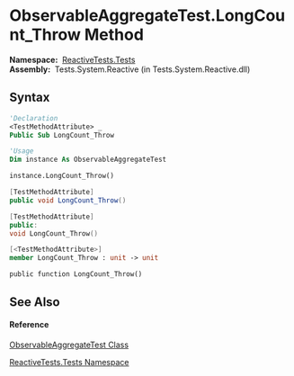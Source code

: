 # ObservableAggregateTest.LongCount\_Throw Method

**Namespace:**  [ReactiveTests.Tests](ReactiveTests.Tests\ReactiveTests.Tests.md)  
**Assembly:**  Tests.System.Reactive (in Tests.System.Reactive.dll)

## Syntax

```vb
'Declaration
<TestMethodAttribute> _
Public Sub LongCount_Throw
```

```vb
'Usage
Dim instance As ObservableAggregateTest

instance.LongCount_Throw()
```

```csharp
[TestMethodAttribute]
public void LongCount_Throw()
```

```c++
[TestMethodAttribute]
public:
void LongCount_Throw()
```

```fsharp
[<TestMethodAttribute>]
member LongCount_Throw : unit -> unit 
```

```jscript
public function LongCount_Throw()
```

## See Also

#### Reference

[ObservableAggregateTest Class](ObservableAggregateTest\ObservableAggregateTest.md)

[ReactiveTests.Tests Namespace](ReactiveTests.Tests\ReactiveTests.Tests.md)




